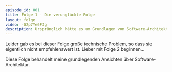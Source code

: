 ```yaml
---
episode_id: 001
title: Folge 1 - Die verunglückte Folge
layout: folge
video: -G2p7Ye6FJg
description: Ursprünglich hätte es um Grundlagen von Software-Architektur gehen sollen - aber leider gab es zu große technische Problem
---
```


Leider gab es bei dieser Folge große technische Problem, so dass sie
eigentlich nicht empfehlenswert ist. Lieber mit Folge 2 beginnen...

Diese Folge behandelt meine grundlegenden Ansichten über
Software-Architektur.
